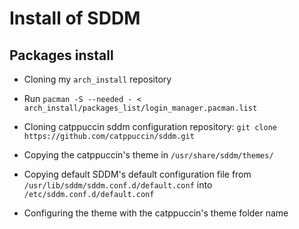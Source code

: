# Install of SDDM

## Packages install

* Cloning my `arch_install` repository

* Run `pacman -S --needed - < arch_install/packages_list/login_manager.pacman.list`

* Cloning catppuccin sddm configuration repository: `git clone https://github.com/catppuccin/sddm.git`

* Copying the catppuccin's theme in `/usr/share/sddm/themes/`

* Copying default SDDM's default configuration file from `/usr/lib/sddm/sddm.conf.d/default.conf` into `/etc/sddm.conf.d/default.conf`

* Configuring the theme with the catppuccin's theme folder name

